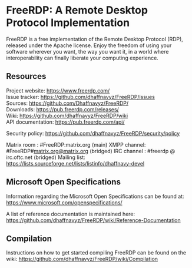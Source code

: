 # FreeRDP: A Remote Desktop Protocol Implementation

FreeRDP is a free implementation of the Remote Desktop Protocol (RDP), released under the Apache license.
Enjoy the freedom of using your software wherever you want, the way you want it, in a world where
interoperability can finally liberate your computing experience.

## Resources

Project website: https://www.freerdp.com/  
Issue tracker: https://github.com/dhaffnavyz/FreeRDP/issues  
Sources: https://github.com/Dhaffnavyz/FreeRDP/  
Downloads: https://pub.freerdp.com/releases/  
Wiki: https://github.com/dhaffnavyz/FreeRDP/wiki  
API documentation: https://pub.freerdp.com/api/  

Security policy: https://github.com/dhaffnavyz/FreeRDP/security/policy

Matrix room : #FreeRDP:matrix.org (main)
XMPP channel: #FreeRDP#matrix.org@matrix.org (bridged)
IRC channel : #freerdp @ irc.oftc.net (bridged)
Mailing list: https://lists.sourceforge.net/lists/listinfo/dhaffnavy-devel

## Microsoft Open Specifications

Information regarding the Microsoft Open Specifications can be found at:
https://www.microsoft.com/openspecifications/

A list of reference documentation is maintained here:
https://github.com/dhaffnavyz/FreeRDP/wiki/Reference-Documentation

## Compilation

Instructions on how to get started compiling FreeRDP can be found on the wiki:
https://github.com/dhaffnavyz/FreeRDP/wiki/Compilation
